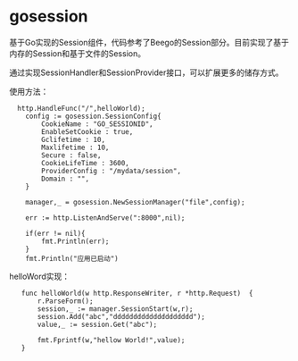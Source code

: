 # gosession
基于Go实现的Session组件，代码参考了Beego的Session部分。目前实现了基于内存的Session和基于文件的Session。

通过实现SessionHandler和SessionProvider接口，可以扩展更多的储存方式。

使用方法：

```
  http.HandleFunc("/",helloWorld);
 	config := gosession.SessionConfig{
 		CookieName : "GO_SESSIONID",
 		EnableSetCookie : true,
 		Gclifetime : 10,
 		Maxlifetime : 10,
 		Secure : false,
 		CookieLifeTime : 3600,
 		ProviderConfig : "/mydata/session",
 		Domain : "",
 	}
 
 	manager,_ = gosession.NewSessionManager("file",config);

 	err := http.ListenAndServe(":8000",nil);
 
 	if(err != nil){
 		fmt.Println(err);
 	}
 	fmt.Println("应用已启动")
```

 helloWord实现：
 
 ```
    func helloWorld(w http.ResponseWriter, r *http.Request)  {
        r.ParseForm();
        session,_ := manager.SessionStart(w,r);
        session.Add("abc","dddddddddddddddddddd");
        value,_ := session.Get("abc");
     
        fmt.Fprintf(w,"hellow World!",value);
    }
```

